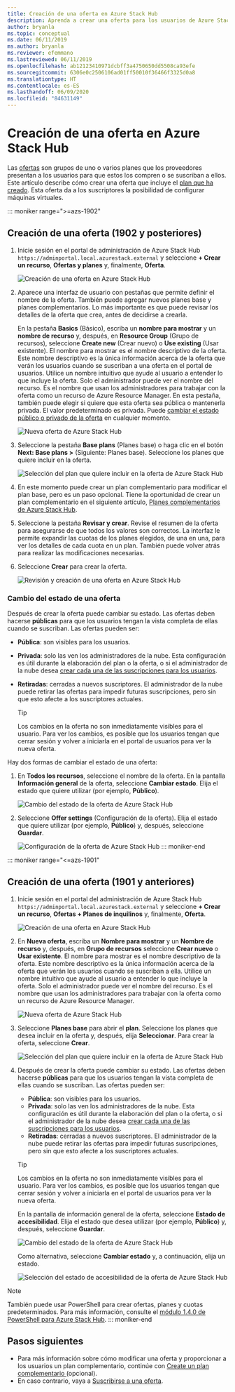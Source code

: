 ```yaml
---
title: Creación de una oferta en Azure Stack Hub
description: Aprenda a crear una oferta para los usuarios de Azure Stack Hub.
author: bryanla
ms.topic: conceptual
ms.date: 06/11/2019
ms.author: bryanla
ms.reviewer: efemmano
ms.lastreviewed: 06/11/2019
ms.openlocfilehash: ab12123410971dcbff3a4750650dd5508ca93efe
ms.sourcegitcommit: 6306e0c2506106ad01ff50010f36466f3325d0a8
ms.translationtype: HT
ms.contentlocale: es-ES
ms.lasthandoff: 06/09/2020
ms.locfileid: "84631149"
---
```

# <a name="create-an-offer-in-azure-stack-hub"></a>Creación de una oferta en Azure Stack Hub

Las [ofertas](azure-stack-overview.md) son grupos de uno o varios planes que los proveedores presentan a los usuarios para que estos los compren o se suscriban a ellos. Este artículo describe cómo crear una oferta que incluye el [plan que ha creado](azure-stack-create-plan.md). Esta oferta da a los suscriptores la posibilidad de configurar máquinas virtuales.

::: moniker range=">=azs-1902"
## <a name="create-an-offer-1902-and-later"></a>Creación de una oferta (1902 y posteriores)

1. Inicie sesión en el portal de administración de Azure Stack Hub `https://adminportal.local.azurestack.external` y seleccione **+ Crear un recurso**, **Ofertas y planes** y, finalmente, **Oferta**.

   ![Creación de una oferta en Azure Stack Hub](media/azure-stack-create-offer/offers.png)

2. Aparece una interfaz de usuario con pestañas que permite definir el nombre de la oferta. También puede agregar nuevos planes base y planes complementarios. Lo más importante es que puede revisar los detalles de la oferta que crea, antes de decidirse a crearla.

   En la pestaña **Basics** (Básico), escriba un **nombre para mostrar** y un **nombre de recurso** y, después, en **Resource Group** (Grupo de recursos), seleccione **Create new** (Crear nuevo) o **Use existing** (Usar existente). El nombre para mostrar es el nombre descriptivo de la oferta. Este nombre descriptivo es la única información acerca de la oferta que verán los usuarios cuando se suscriban a una oferta en el portal de usuarios. Utilice un nombre intuitivo que ayude al usuario a entender lo que incluye la oferta. Solo el administrador puede ver el nombre del recurso. Es el nombre que usan los administradores para trabajar con la oferta como un recurso de Azure Resource Manager. En esta pestaña, también puede elegir si quiere que esta oferta sea pública o mantenerla privada. El valor predeterminado es privada. Puede [cambiar el estado público o privado de la oferta](#change-the-state-of-an-offer) en cualquier momento.

   ![Nueva oferta de Azure Stack Hub](media/azure-stack-create-offer/new-offer.png)
  
3. Seleccione la pestaña **Base plans** (Planes base) o haga clic en el botón **Next: Base plans >** (Siguiente: Planes base). Seleccione los planes que quiere incluir en la oferta.

   ![Selección del plan que quiere incluir en la oferta de Azure Stack Hub](media/azure-stack-create-offer/select-plan.png)

4. En este momento puede crear un plan complementario para modificar el plan base, pero es un paso opcional. Tiene la oportunidad de crear un plan complementario en el siguiente artículo, [Planes complementarios de Azure Stack Hub](create-add-on-plan.md).

5. Seleccione la pestaña **Revisar y crear**. Revise el resumen de la oferta para asegurarse de que todos los valores son correctos. La interfaz le permite expandir las cuotas de los planes elegidos, de una en una, para ver los detalles de cada cuota en un plan. También puede volver atrás para realizar las modificaciones necesarias.

6. Seleccione **Crear** para crear la oferta.

   ![Revisión y creación de una oferta en Azure Stack Hub](media/azure-stack-create-offer/review-offer.png)

### <a name="change-the-state-of-an-offer"></a>Cambio del estado de una oferta

Después de crear la oferta puede cambiar su estado. Las ofertas deben hacerse **públicas** para que los usuarios tengan la vista completa de ellas cuando se suscriban. Las ofertas pueden ser:

- **Pública**: son visibles para los usuarios.
- **Privada**: solo las ven los administradores de la nube. Esta configuración es útil durante la elaboración del plan o la oferta, o si el administrador de la nube desea [crear cada una de las suscripciones para los usuarios](azure-stack-subscribe-plan-provision-vm.md#create-a-subscription-as-a-cloud-operator).
- **Retiradas**: cerradas a nuevos suscriptores. El administrador de la nube puede retirar las ofertas para impedir futuras suscripciones, pero sin que esto afecte a los suscriptores actuales.

  > [!TIP]  
  > Los cambios en la oferta no son inmediatamente visibles para el usuario. Para ver los cambios, es posible que los usuarios tengan que cerrar sesión y volver a iniciarla en el portal de usuarios para ver la nueva oferta.

Hay dos formas de cambiar el estado de una oferta:

1. En **Todos los recursos**, seleccione el nombre de la oferta. En la pantalla **Información general** de la oferta, seleccione **Cambiar estado**. Elija el estado que quiere utilizar (por ejemplo, **Público**).

   ![Cambio del estado de la oferta de Azure Stack Hub](media/azure-stack-create-offer/change-state.png)

2. Seleccione **Offer settings** (Configuración de la oferta). Elija el estado que quiere utilizar (por ejemplo, **Público**) y, después, seleccione **Guardar**.

   ![Configuración de la oferta de Azure Stack Hub](media/azure-stack-create-offer/offer-settings.png)
::: moniker-end

::: moniker range="<=azs-1901"
## <a name="create-an-offer-1901-and-earlier"></a>Creación de una oferta (1901 y anteriores)

1. Inicie sesión en el portal del administración de Azure Stack Hub `https://adminportal.local.azurestack.external` y seleccione **+ Crear un recurso**, **Ofertas + Planes de inquilinos** y, finalmente, **Oferta**.

   ![Creación de una oferta en Azure Stack Hub](media/azure-stack-create-offer/image01.png)
  
2. En **Nueva oferta**, escriba un **Nombre para mostrar** y un **Nombre de recurso** y, después, en **Grupo de recursos** seleccione **Crear nuevo** o **Usar existente**. El nombre para mostrar es el nombre descriptivo de la oferta. Este nombre descriptivo es la única información acerca de la oferta que verán los usuarios cuando se suscriban a ella. Utilice un nombre intuitivo que ayude al usuario a entender lo que incluye la oferta. Solo el administrador puede ver el nombre del recurso. Es el nombre que usan los administradores para trabajar con la oferta como un recurso de Azure Resource Manager.

   ![Nueva oferta de Azure Stack Hub](media/azure-stack-create-offer/image01a.png)
  
3. Seleccione **Planes base** para abrir el **plan**. Seleccione los planes que desea incluir en la oferta y, después, elija **Seleccionar**. Para crear la oferta, seleccione **Crear**.

   ![Selección del plan que quiere incluir en la oferta de Azure Stack Hub](media/azure-stack-create-offer/image02.png)
  
4. Después de crear la oferta puede cambiar su estado. Las ofertas deben hacerse **públicas** para que los usuarios tengan la vista completa de ellas cuando se suscriban. Las ofertas pueden ser:

   - **Pública**: son visibles para los usuarios.
   - **Privada**: solo las ven los administradores de la nube. Esta configuración es útil durante la elaboración del plan o la oferta, o si el administrador de la nube desea [crear cada una de las suscripciones para los usuarios](azure-stack-subscribe-plan-provision-vm.md#create-a-subscription-as-a-cloud-operator).
   - **Retiradas**: cerradas a nuevos suscriptores. El administrador de la nube puede retirar las ofertas para impedir futuras suscripciones, pero sin que esto afecte a los suscriptores actuales.

   > [!TIP]  
   > Los cambios en la oferta no son inmediatamente visibles para el usuario. Para ver los cambios, es posible que los usuarios tengan que cerrar sesión y volver a iniciarla en el portal de usuarios para ver la nueva oferta.

   En la pantalla de información general de la oferta, seleccione **Estado de accesibilidad**. Elija el estado que desea utilizar (por ejemplo, **Público**) y, después, seleccione **Guardar**.

     ![Cambio del estado de la oferta de Azure Stack Hub](media/azure-stack-create-offer/change-stage-1807.png)

     Como alternativa, seleccione **Cambiar estado** y, a continuación, elija un estado.

    ![Selección del estado de accesibilidad de la oferta de Azure Stack Hub](media/azure-stack-create-offer/change-stage-select-1807.png)

> [!NOTE]
> También puede usar PowerShell para crear ofertas, planes y cuotas predeterminados. Para más información, consulte el [módulo 1.4.0 de PowerShell para Azure Stack Hub](/powershell/azure/azure-stack/overview?view=azurestackps-1.4.0).
::: moniker-end

## <a name="next-steps"></a>Pasos siguientes

- Para más información sobre cómo modificar una oferta y proporcionar a los usuarios un plan complementario, continúe con [Create un plan complementario ](create-add-on-plan.md) (opcional).
- En caso contrario, vaya a [Suscribirse a una oferta](azure-stack-subscribe-plan-provision-vm.md).